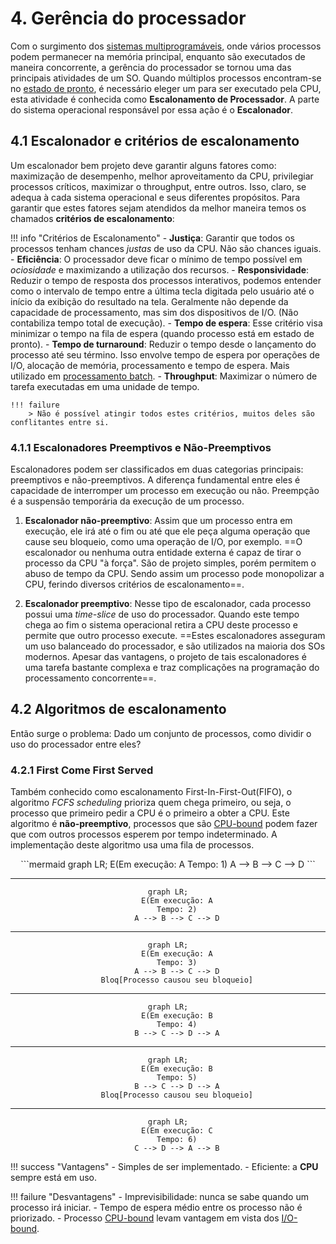 # 4. Gerência do processador

Com o surgimento dos [sistemas multiprogramáveis](../notes/01_conceitos_basicos.md#122-sistemas-multiprogramaveis), onde vários processos podem permanecer na memória principal, enquanto são executados de maneira concorrente, a gerência do processador se tornou uma das principais atividades de um SO. Quando múltiplos processos encontram-se no [estado de pronto](../notes/03_processos_e_threads.md#333-pronto-ready), é necessário eleger um para ser executado pela CPU, esta atividade é conhecida como **Escalonamento de Processador**. A parte do sistema operacional responsável por essa ação é o **Escalonador**. 

## 4.1 Escalonador e critérios de escalonamento
Um escalonador bem projeto deve garantir alguns fatores como: maximização de desempenho, melhor aproveitamento da CPU, privilegiar processos críticos, maximizar o throughput, entre outros. Isso, claro, se adequa à cada sistema operacional e seus diferentes propósitos. Para garantir que estes fatores sejam atendidos da melhor maneira temos os chamados **critérios de escalonamento**:

!!! info "Critérios de Escalonamento"
    - **Justiça**: Garantir que todos os processos tenham chances *justas* de uso da CPU. Não são chances iguais.
    - **Eficiência**: O processador deve ficar o mínimo de tempo possível em *ociosidade* e maximizando a utilização dos recursos.
    - **Responsividade**: Reduzir o tempo de resposta dos processos interativos, podemos entender como o intervalo de tempo entre a última tecla digitada pelo usuário até o início da exibição do resultado na tela. Geralmente não depende da capacidade de processamento, mas sim dos dispositivos de I/O. (Não contabiliza tempo total de execução).
    - **Tempo de espera**: Esse critério visa minimizar o tempo na fila de espera (quando processo está em estado de pronto).
    - **Tempo de turnaround**: Reduzir o tempo desde o lançamento do processo até seu término. Isso envolve tempo de espera por operações de I/O, alocação de memória, processamento e tempo de espera. Mais utilizado em [processamento batch](../notes/01_conceitos_basicos.md#1221-sistemas-batch-processamento-em-lote).
    - **Throughput**: Maximizar o número de tarefa executadas em uma unidade de tempo.  

    !!! failure 
        > Não é possível atingir todos estes critérios, muitos deles são conflitantes entre si.

### 4.1.1 Escalonadores Preemptivos e Não-Preemptivos
Escalonadores podem ser classificados em duas categorias principais: preemptivos e não-preemptivos. A diferença fundamental entre eles é capacidade de interromper um processo em execução ou não. Preempção é a suspensão temporária da execução de um processo.

1. **Escalonador não-preemptivo**: Assim que um processo entra em execução, ele irá até o fim ou até que ele peça alguma operação que cause seu bloqueio, como uma operação de I/O, por exemplo. ==O escalonador ou nenhuma outra entidade externa é capaz de tirar o processo da CPU "à força". São de projeto simples, porém permitem o abuso de tempo da CPU. Sendo assim um processo pode monopolizar a CPU, ferindo diversos critérios de escalonamento==.

2. **Escalonador preemptivo**: Nesse tipo de escalonador, cada processo possui uma *time-slice* de uso do processador. Quando este tempo chega ao fim o sistema operacional retira a CPU deste processo e permite que outro processo execute. ==Estes escalonadores asseguram um uso balanceado do processador, e são utilizados na maioria dos SOs modernos. Apesar das vantagens, o projeto de tais escalonadores é uma tarefa bastante complexa e traz complicações na programação do processamento concorrente==.

## 4.2 Algoritmos de escalonamento
Então surge o problema: Dado um conjunto de processos, como dividir o uso do processador entre eles?

### 4.2.1 First Come First Served
Também conhecido como escalonamento First-In-First-Out(FIFO), o algoritmo *FCFS scheduling* prioriza quem chega primeiro, ou seja, o processo que primeiro pedir a CPU é o primeiro a obter a CPU. Este algoritmo é **não-preemptivo**, processos que são [CPU-bound](../notes/03_processos_e_threads.md#34-classficacao-de-processos) podem fazer que com outros processos esperem por tempo indeterminado. A implementação deste algoritmo usa uma fila de processos.

<center>
```mermaid
graph LR;
    E(Em execução: A
    Tempo: 1)
    A --> B --> C --> D
```

---

```mermaid
graph LR;
    E(Em execução: A
    Tempo: 2)
    A --> B --> C --> D
```

---

```mermaid
graph LR;
    E(Em execução: A
    Tempo: 3)
    A --> B --> C --> D
    Bloq[Processo causou seu bloqueio]
```

---

```mermaid
graph LR;
    E(Em execução: B
    Tempo: 4)
    B --> C --> D --> A
```

---

```mermaid
graph LR;
    E(Em execução: B
    Tempo: 5)
    B --> C --> D --> A
    Bloq[Processo causou seu bloqueio]
```

---

```mermaid
graph LR;
    E(Em execução: C
    Tempo: 6)
    C --> D --> A --> B
```
</center>

!!! success "Vantagens"
    - Simples de ser implementado.
    - Eficiente: a **CPU** sempre está em uso.

!!! failure "Desvantagens"
    - Imprevisibilidade: nunca se sabe quando um processo irá iniciar.
    - Tempo de espera médio entre os processo não é priorizado.
    - Processo [CPU-bound](../notes/03_processos_e_threads.md#34-classficacao-de-processos) levam vantagem em vista dos [I/O-bound](../notes/03_processos_e_threads.md#34-classficacao-de-processos).

<!-- ```mermaid
%%{init: { "themeVariables": {"xyChart": {"plotColorPalette": "#ff0000"} } }}%%
xychart-beta horizontal
    title "Média de tempo em Escalonamento FIFO"
    x-axis ["Processo A", "Processo B", "Processo C"]
    y-axis "Tempo Médio"
    bar [0, 10]
```
 -->